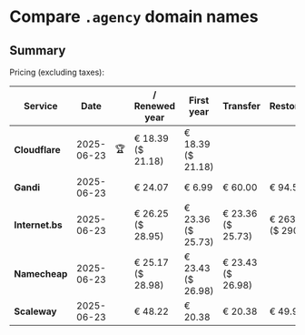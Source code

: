 # Compare `.agency` domain names

## Summary

Pricing (excluding taxes):

| Service | Date |  | / Renewed year | First year | Transfer | Restoration |
|--|--|--|--|--|--|--|
| **Cloudflare** | 2025-06-23 | 🏆 | € 18.39<br>($ 21.18) | € 18.39<br>($ 21.18) |  |  |
| **Gandi** | 2025-06-23 |  | € 24.07 | € 6.99 | € 60.00 | € 94.53 |
| **Internet.bs** | 2025-06-23 |  | € 26.25<br>($ 28.95) | € 23.36<br>($ 25.73) | € 23.36<br>($ 25.73) | € 263.35<br>($ 290.15) |
| **Namecheap** | 2025-06-23 |  | € 25.17<br>($ 28.98) | € 23.43<br>($ 26.98) | € 23.43<br>($ 26.98) |  |
| **Scaleway** | 2025-06-23 |  | € 48.22 | € 20.38 | € 20.38 | € 49.99 |
